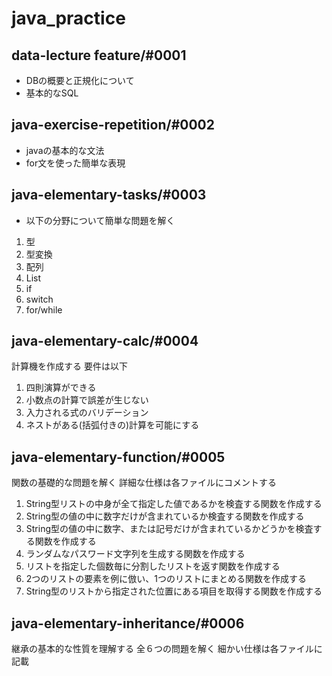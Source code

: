 # java_practice

## data-lecture feature/#0001

- DBの概要と正規化について
- 基本的なSQL

## java-exercise-repetition/#0002

- javaの基本的な文法
- for文を使った簡単な表現

## java-elementary-tasks/#0003

- 以下の分野について簡単な問題を解く

1. 型
2. 型変換
3. 配列
4. List
5. if
6. switch
7. for/while

## java-elementary-calc/#0004

計算機を作成する
要件は以下

1. 四則演算ができる
2. 小数点の計算で誤差が生じない
3. 入力される式のバリデーション
4. ネストがある(括弧付きの)計算を可能にする

## java-elementary-function/#0005

関数の基礎的な問題を解く
詳細な仕様は各ファイルにコメントする

1. String型リストの中身が全て指定した値であるかを検査する関数を作成する
2. String型の値の中に数字だけが含まれているか検査する関数を作成する
3. String型の値の中に数字、または記号だけが含まれているかどうかを検査する関数を作成する
4. ランダムなパスワード文字列を生成する関数を作成する
5. リストを指定した個数毎に分割したリストを返す関数を作成する
6. 2つのリストの要素を例に倣い、1つのリストにまとめる関数を作成する
7. String型のリストから指定された位置にある項目を取得する関数を作成する

## java-elementary-inheritance/#0006

継承の基本的な性質を理解する
全６つの問題を解く
細かい仕様は各ファイルに記載
